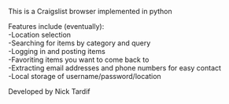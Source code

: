 This is a Craigslist browser implemented in python<br>

Features include (eventually):<br>
  -Location selection<br>
  -Searching for items by category and query<br>
  -Logging in and posting items<br>
  -Favoriting items you want to come back to<br>
  -Extracting email addresses and phone numbers for easy contact<br>
   -Local storage of username/password/location<br>

Developed by Nick Tardif
